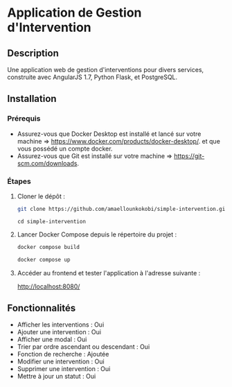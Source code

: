 # Application de Gestion d'Intervention

## Description

Une application web de gestion d'interventions pour divers services, construite avec AngularJS 1.7, Python Flask, et PostgreSQL.

## Installation

### Prérequis

- Assurez-vous que Docker Desktop est installé et lancé sur votre machine => https://www.docker.com/products/docker-desktop/.
  et que vous possédé un compte docker.
- Assurez-vous que Git est installé sur votre machine => https://git-scm.com/downloads.

### Étapes

1. Cloner le dépôt :

    ```sh
    git clone https://github.com/amaellounkokobi/simple-intervention.git
    ```
    
    ```    
    cd simple-intervention
    ```

2. Lancer Docker Compose depuis le répertoire du projet :

    ```sh
    docker compose build
    ```
    ```sh
    docker compose up
    ```

3. Accéder au frontend et tester l'application à l'adresse suivante :

    [http://localhost:8080/](http://localhost:8080/)

## Fonctionnalités

- Afficher les interventions : Oui
- Ajouter une intervention : Oui
- Afficher une modal : Oui
- Trier par ordre ascendant ou descendant : Oui
- Fonction de recherche : Ajoutée
- Modifier une intervention : Oui
- Supprimer une intervention : Oui
- Mettre à jour un statut : Oui
